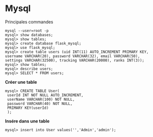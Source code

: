 <!-- TITLE: Mysql -->
<!-- SUBTITLE: A quick summary of Mysql -->

# Mysql
Principales commandes


```mysql
mysql --user=root -p
mysql> show databases;
mysql> show tables;
mysql> create database flask_mysql;
mysql> use flask_mysql;
mysql> create table users (uid INT(11) AUTO_INCREMENT PRIMARY KEY, username VARCHAR(20), password VARCHAR(32), email VARCHAR(50), settings VARCHAR(32500), tracking VARCHAR(20000), ranks INT(3));
mysql> show tables;
mysql> describe users;
mysql> SELECT * FROM users;
```

**Créer une table**


```mysql
mysql> CREATE TABLE User(
 userId INT NOT NULL AUTO_INCREMENT,
 userName VARCHAR(100) NOT NULL,
 password VARCHAR(40) NOT NULL,
 PRIMARY KEY(userId)
 );
```

**Insére dans une table**


```mysql
mysql> insert into User values('','Admin','admin');
```

